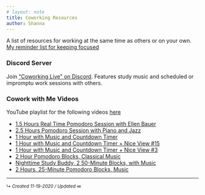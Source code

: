 ```yaml
---
# layout: note
title: Coworking Resources
author: Shanna
---
```


A list of resources for working at the same time as others or on your own. 
[My reminder list for keeping focused](tips-for-focusing-on-thinking.md)

### Discord Server
Join ["Coworking Live" on Discord](https://discord.gg/qu8XwYGwYm). Features study music and scheduled or impromptu work sessions with others.

### Cowork with Me Videos
YouTube playlist for the following videos [here](https://www.youtube.com/playlist?list=PLT_-GgrvrmyOWpPGGAFTxqJwmD_ZDofhs)
- [1.5 Hours Real Time Pomodoro Session with Ellen Bauer](https://www.youtube.com/watch?v=PXt7aEBSLiA)
- [2.5 Hours Pomodoro Session with Piano and Jazz](https://www.youtube.com/watch?v=dmDbesougG0)
- [1 Hour with Music and Countdown Timer](https://www.youtube.com/watch?v=4GJyU_elmqI)
- [1 Hour with Music and Countdown Timer + Nice View #15](https://www.youtube.com/watch?v=YOX9zETsAII)
- [1 Hour with Music and Countdown Timer + Nice View #3](https://www.youtube.com/watch?v=2KGtXzIb8l8)
- [2 Hour Pomodoro Blocks, Classical Music](https://www.youtube.com/watch?v=sUuNcYxocIQ)
- [Nighttime Study Buddy, 2 50-Minute Blocks, with Music](https://www.youtube.com/watch?v=96ttxwtUS20)
- [2 Hours, 25-Minute Pomodoro Blocks, Music](https://www.youtube.com/watch?v=SJl1AV9uQbA)



------------------------

<small>↳ <i>Created 11-19-2020 / Updated ∞ </i></small>





